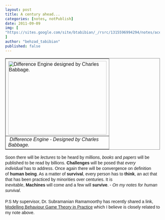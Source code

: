 ```yaml
---
layout: post
title: A century ahead...
categories: [notes, notPublish]
date: 2011-09-09
img: [
"https://sites.google.com/site/btabibian/_/rsrc/1315596994294/notes/acenturyahead/Difference%20Machine.jpg"
]
author: "behzad_tabibian"
published: false
---
```

<span style="font-family:arial,sans-serif;line-height:18px"><div><span style="font-family:arial,sans-serif;line-height:18px"><table border="1" bordercolor="#888" cellspacing="0" style="border-collapse:collapse;border-top-color:rgb(136,136,136);border-right-color:rgb(136,136,136);border-bottom-color:rgb(136,136,136);border-left-color:rgb(136,136,136);border-top-width:1px;border-right-width:1px;border-bottom-width:1px;border-left-width:1px"><tbody><tr><td style="width:60px"><img alt="Difference Engine designed by Charles Babbage." border="0" height="240" src="https://sites.google.com/site/btabibian/_/rsrc/1315596994294/notes/acenturyahead/Difference%20Machine.jpg" style="margin-top:5px;margin-bottom:0px;display:block;margin-right:auto;text-align:left" width="320"/></td></tr><tr><td><i> Difference Engine - Designed by Charles Babbage.</i></td></tr></tbody></table></span></div></span><span style="font-family:arial,sans-serif;line-height:18px">Soon there will be <i>lectures</i> to be heard by millions, <i>books</i> and <i>papers</i> will be published to be read by billions. <b>Challenges</b> will be posed that <i>every individual</i> has to address. Once again there will be convergence on definition of <b>human being</b>. As a matter of <b>survival</b>, every person has to <b>think</b>, an act that that has been practiced by minorities over centuries. It is inevitable, <b>Machines</b> will come and a few will <b>survive</b>. - <i>On my notes for human survival</i></span><span style="font-family:arial,sans-serif;line-height:18px">.</span><div><font face="arial, sans-serif"><span style="line-height:18px"><br/></span></font></div><div><font face="arial, sans-serif"><span style="line-height:18px">P.S My supervisor, Dr. Subramanian Ramamoorthy has recently shared a link, <a href="http://www.economist.com/node/21527025" rel="nofollow" target="_blank">Modelling Behaviour Game Theory in Practice</a> which I believe is closely related to my note above.</span><br/></font><span style="font-family:arial,sans-serif;line-height:18px"><div><span style="font-family:arial,sans-serif;line-height:18px"><br/></span></div></span></div>
